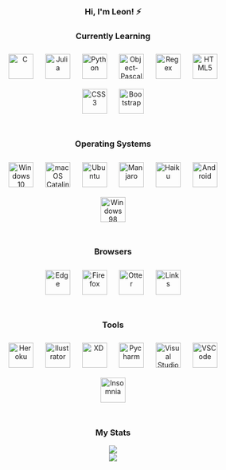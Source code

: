 ### <div align="center">Hi, I'm Leon! ⚡</div>  

### <div align="center">Currently Learning</div>  
<div align="center">  
<img style="margin: 10px" src="https://cdn.jsdelivr.net/gh/devicons/devicon/icons/c/c-original.svg" alt="C" height="50" />
<img style="margin: 10px" src="https://cdn.jsdelivr.net/gh/devicons/devicon/icons/julia/julia-original-wordmark.svg" alt="Julia" height="50" />
<img style="margin: 10px" src="https://cdn.jsdelivr.net/gh/devicons/devicon/icons/python/python-original.svg" alt="Python" height="50" />
<img style="margin: 10px" src="https://i.imgur.com/8UwjAjY.png" alt="Object-Pascal" height="50" />
<img style="margin: 10px" src="https://i.imgur.com/uJLz8HE.png" alt="Regex" height="50" />
<img style="margin: 10px" src="https://cdn.jsdelivr.net/gh/devicons/devicon/icons/html5/html5-original.svg" alt="HTML5" height="50" />  
<img style="margin: 10px" src="https://cdn.jsdelivr.net/gh/devicons/devicon/icons/css3/css3-original.svg" alt="CSS3" height="50" />  
<img style="margin: 10px" src="https://cdn.jsdelivr.net/gh/devicons/devicon/icons/bootstrap/bootstrap-plain.svg" alt="Bootstrap" height="50" />  
  
</div>
                                                                                                                      
</br>

### <div align="center">Operating Systems</div>  
<div align="center">  
<img style="margin: 10px" src="https://cdn.jsdelivr.net/gh/devicons/devicon/icons/windows8/windows8-original.svg" alt="Windows 10" height="50" />
<img style="margin: 10px" src="https://cdn.jim-nielsen.com/macos/512/macos-catalina-2019-10-08.png" alt="macOS Catalina" height="50" />
<img style="margin: 10px" src="https://cdn.jsdelivr.net/gh/devicons/devicon/icons/ubuntu/ubuntu-plain.svg" alt="Ubuntu" height="50" />
<img style="margin: 10px" src="https://upload.wikimedia.org/wikipedia/commons/thumb/3/3e/Manjaro-logo.svg/1200px-Manjaro-logo.svg.png" alt="Manjaro" height="50" />
<img style="margin: 10px" src="https://cdn.icon-icons.com/icons2/2699/PNG/512/haiku_os_logo_icon_171018.png" alt="Haiku" height="50" />
<img style="margin: 10px" src="https://cdn.jsdelivr.net/gh/devicons/devicon/icons/android/android-plain.svg" alt="Android" height="50" />  
<img style="margin: 10px" src="https://upload.wikimedia.org/wikipedia/commons/thumb/6/6d/Windows_Logo_%281992-2001%29.svg/1024px-Windows_Logo_%281992-2001%29.svg.png" alt="Windows 98" height="50" />  

</div>
                                                                                                                                 
</br>

### <div align="center">Browsers</div>  
<div align="center">  
<img style="margin: 10px" src="https://cdn.icon-icons.com/icons2/2552/PNG/512/edge_browser_logo_icon_152998.png" alt="Edge" height="50" />
<img style="margin: 10px" src="https://cdn.jsdelivr.net/gh/devicons/devicon/icons/firefox/firefox-plain.svg" alt="Firefox" height="50" />
<img style="margin: 10px" src="https://upload.wikimedia.org/wikipedia/commons/thumb/f/f0/Otter_Browser_Logo.svg/512px-Otter_Browser_Logo.svg.png" alt="Otter" height="50" />
<img style="margin: 10px" src="https://i.imgur.com/EEPSJTo.png" alt="Links" height="50" />
  
</div>
                                                                                                                                 
</br>

### <div align="center">Tools</div>  
<div align="center">  
<img style="margin: 10px" src="https://cdn.jsdelivr.net/gh/devicons/devicon/icons/heroku/heroku-plain.svg" alt="Heroku" height="50" />
<img style="margin: 10px" src="https://cdn.jsdelivr.net/gh/devicons/devicon/icons/illustrator/illustrator-plain.svg" alt="Ilustrator" height="50" />
<img style="margin: 10px" src="https://cdn.jsdelivr.net/gh/devicons/devicon/icons/xd/xd-plain.svg" alt="XD" height="50" />
<img style="margin: 10px" src="https://cdn.jsdelivr.net/gh/devicons/devicon/icons/pycharm/pycharm-original.svg" alt="Pycharm" height="50" />
<img style="margin: 10px" src="https://cdn.jsdelivr.net/gh/devicons/devicon/icons/visualstudio/visualstudio-plain.svg" alt="Visual Studio" height="50" />
<img style="margin: 10px" src="https://cdn.jsdelivr.net/gh/devicons/devicon/icons/vscode/vscode-original.svg" alt="VSCode" height="50" />
<img style="margin: 10px" src="https://s3.amazonaws.com/s3.roaringapps.com/assets/icons/1561251841927-Insomnia.png" alt="Insomnia" height="50" />
  
</div>
                                                                                                                                 
</br>

### <div align="center">My Stats</div> 

<div align="center"><img src="https://github-readme-stats.vercel.app/api?username=leonsp95&show_icons=true&count_private=true&hide_border=true" align="center" /></div>  
<div align="center"><img src="https://github-readme-stats.vercel.app/api/top-langs/?username=leonsp95&layout=compact" align="center" /></div>

